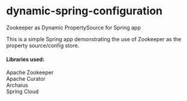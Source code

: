 # dynamic-spring-configuration
Zookeeper as Dynamic PropertySource for Spring app


This is a simple Spring app demonstrating the use of Zookeeper as the property source/config store.

#### Libraries used:
Apache Zookeeper  
Apache Curator  
Archaius  
Spring Cloud  
